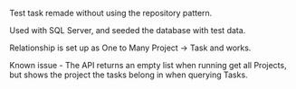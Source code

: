 Test task remade without using the repository pattern.

Used with SQL Server, and seeded the database with test data.

Relationship is set up as One to Many Project -> Task and works.

Known issue - The API returns an empty list when running get all Projects, but shows the project the tasks belong in when querying Tasks.
